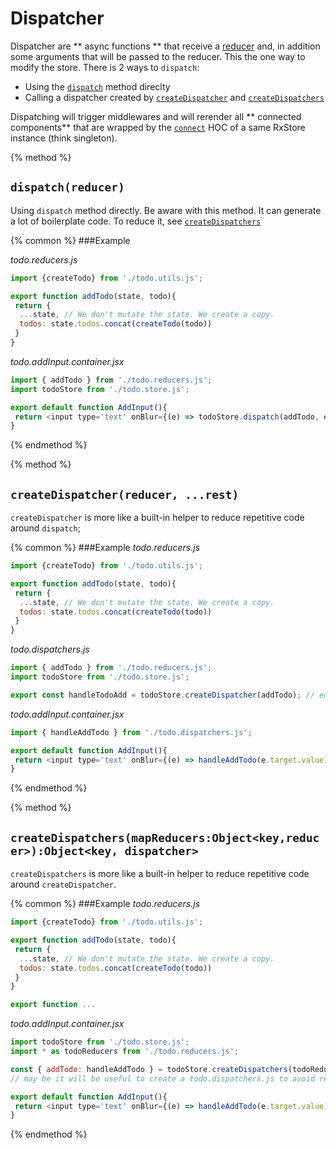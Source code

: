 # Dispatcher


Dispatcher are ** async functions ** that receive a [reducer](concepts/reducer.md) and, in addition some arguments that will be passed to the reducer. This the one way to modify the store.
There is 2 ways to `dispatch`:
 * Using the [`dispatch`](methods.md#dispatch) method direclty
 * Calling a dispatcher created by [`createDispatcher`](methods.md#createDispatcher) and [`createDispatchers`](methods.md#createDispatchers)
 
Dispatching will trigger middlewares and will rerender all ** connected components** that are wrapped by the [`connect`](methods.md#connect) HOC of a same RxStore instance (think singleton).

{% method %}

## `dispatch(reducer)`

Using `dispatch` method directly. Be aware with this method. It can generate a lot of boilerplate code. To reduce it, see [`createDispatchers`](methods.md#createDispatchers)


{% common %}
###Example

_todo.reducers.js_

```js
import {createTodo} from './todo.utils.js';

export function addTodo(state, todo){
 return {
  ...state, // We don't mutate the state. We create a copy.
  todos: state.todos.concat(createTodo(todo))
 }
}

```

_todo.addInput.container.jsx_
```js
import { addTodo } from './todo.reducers.js';
import todoStore from './todo.store.js';

export default function AddInput(){
 return <input type='text' onBlur={(e) => todoStore.dispatch(addTodo, e.target.value)};
}
```

{% endmethod %}

{% method %}

## `createDispatcher(reducer, ...rest)`

`createDispatcher` is more like a built-in helper to reduce repetitive code around `dispatch`;


{% common %}
###Example
_todo.reducers.js_

```js
import {createTodo} from './todo.utils.js';

export function addTodo(state, todo){
 return {
  ...state, // We don't mutate the state. We create a copy.
  todos: state.todos.concat(createTodo(todo))
 }
}

```

_todo.dispatchers.js_
```js
import { addTodo } from './todo.reducers.js';
import todoStore from './todo.store.js';

export const handleTodoAdd = todoStore.createDispatcher(addTodo); // equivalent at (todo) =>  todoStore.dispatch(addTodo, todo);
```

_todo.addInput.container.jsx_
```js
import { handleAddTodo } from './todo.dispatchers.js';

export default function AddInput(){
 return <input type='text' onBlur={(e) => handleAddTodo(e.target.value)};
}
```

{% endmethod %}

{% method %}

## `createDispatchers(mapReducers:Object<key,reducer>):Object<key, dispatcher>`

`createDispatchers` is more like a built-in helper to reduce repetitive code around `createDispatcher`.


{% common %}
###Example
_todo.reducers.js_

```js
import {createTodo} from './todo.utils.js';

export function addTodo(state, todo){
 return {
  ...state, // We don't mutate the state. We create a copy.
  todos: state.todos.concat(createTodo(todo))
 }
}

export function ...

```

_todo.addInput.container.jsx_
```js
import todoStore from './todo.store.js';
import * as todoReducers from './todo.reducers.js';

const { addTodo: handleAddTodo } = todoStore.createDispatchers(todoReducers);
// may be it will be useful to create a todo.dispatchers.js to avoid repetition.

export default function AddInput(){
 return <input type='text' onBlur={(e) => handleAddTodo(e.target.value)};
}
```

{% endmethod %}








